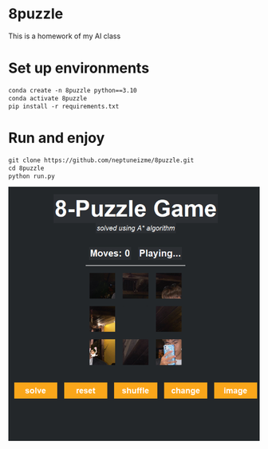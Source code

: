 # 8puzzle
This is a homework of my AI class

# Set up environments
```
conda create -n 8puzzle python==3.10
conda activate 8puzzle
pip install -r requirements.txt
```
# Run and enjoy
```
git clone https://github.com/neptuneizme/8puzzle.git
cd 8puzzle
python run.py
```
<img src="https://github.com/neptuneizme/8puzzle/blob/main/src/Annotation%202023-10-22%20180445.png" alt="Alt text" title="Optional title">
